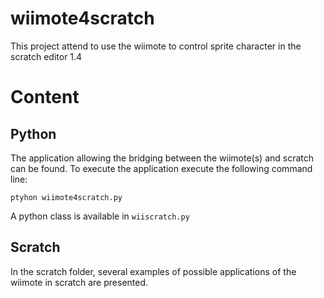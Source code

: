 wiimote4scratch
===============

<p>This project attend to use the wiimote to control sprite character in the scratch editor 1.4</p>

# Content

## Python

<p>The application allowing the bridging between the wiimote(s) and scratch can be found. To execute the application execute the following command line:</p>

<pre><code>ptyhon wiimote4scratch.py
</code></pre>

<p>A python class is available in <code>wiiscratch.py</code></p>

## Scratch

<p>In the scratch folder, several examples of possible applications of the wiimote in scratch are presented.</p>
